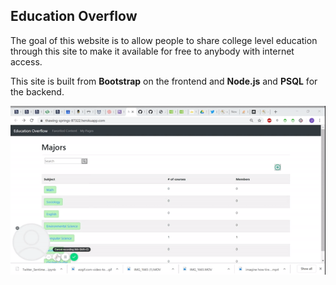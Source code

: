 ## Education Overflow
The goal of this website is to allow people to share college level education through this site to make it available for free to anybody with internet access. 

This site is built from **Bootstrap** on the frontend and **Node.js** and **PSQL** for the backend.

![Education overflow Demo](EODemo.gif)
